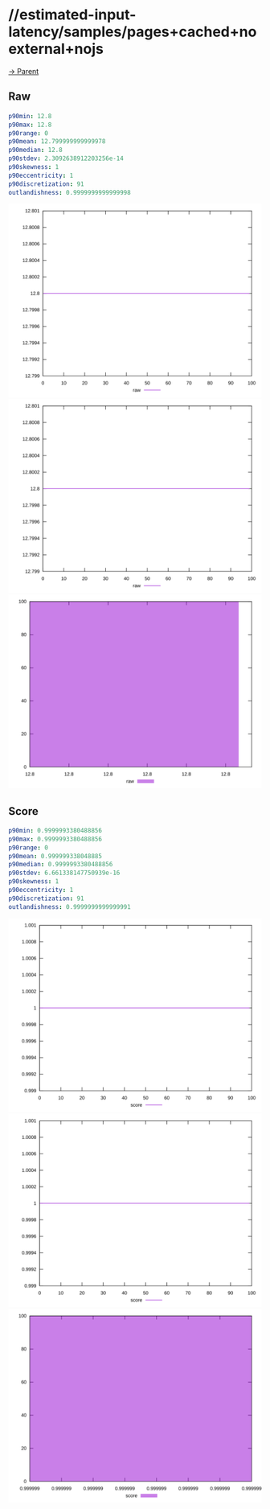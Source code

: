 
# //estimated-input-latency/samples/pages+cached+noexternal+nojs

[→ Parent](../..)


## Raw


```yaml
p90min: 12.8
p90max: 12.8
p90range: 0
p90mean: 12.799999999999978
p90median: 12.8
p90stdev: 2.3092638912203256e-14
p90skewness: 1
p90eccentricity: 1
p90discretization: 91
outlandishness: 0.9999999999999998

```

![PLOT: raw-values](./raw/values.svg)![PLOT: raw-sorted](./raw/sorted.svg)![PLOT: raw-histogram](./raw/histogram.svg)
## Score


```yaml
p90min: 0.9999993380488856
p90max: 0.9999993380488856
p90range: 0
p90mean: 0.999999338048885
p90median: 0.9999993380488856
p90stdev: 6.661338147750939e-16
p90skewness: 1
p90eccentricity: 1
p90discretization: 91
outlandishness: 0.9999999999999991

```

![PLOT: score-values](./score/values.svg)![PLOT: score-sorted](./score/sorted.svg)![PLOT: score-histogram](./score/histogram.svg)